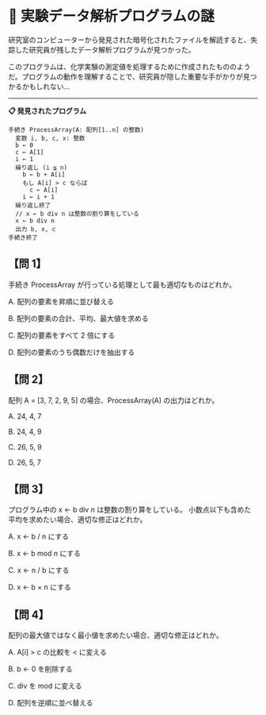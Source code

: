 # 🧪 実験データ解析プログラムの謎

研究室のコンピューターから発見された暗号化されたファイルを解読すると、失踪した研究員が残したデータ解析プログラムが見つかった。

このプログラムは、化学実験の測定値を処理するために作成されたもののようだ。プログラムの動作を理解することで、研究員が隠した重要な手がかりが見つかるかもしれない...

---

**📋 発見されたプログラム**

```
手続き ProcessArray(A: 配列[1..n] の整数)
  変数 i, b, c, x: 整数
  b ← 0
  c ← A[1]
  i ← 1
  繰り返し (i ≦ n)
    b ← b + A[i]
    もし A[i] > c ならば
      c ← A[i]
    i ← i + 1
  繰り返し終了
  // x ← b div n は整数の割り算をしている
  x ← b div n
  出力 b, x, c
手続き終了
```

## 【問 1】

手続き ProcessArray が行っている処理として最も適切なものはどれか。

A. 配列の要素を昇順に並び替える

B. 配列の要素の合計、平均、最大値を求める

C. 配列の要素をすべて 2 倍にする

D. 配列の要素のうち偶数だけを抽出する

## 【問 2】

配列 A = [3, 7, 2, 9, 5] の場合、ProcessArray(A) の出力はどれか。

A. 24, 4, 7

B. 24, 4, 9

C. 26, 5, 9

D. 26, 5, 7

## 【問 3】

プログラム中の x ← b div n は整数の割り算をしている。
小数点以下も含めた平均を求めたい場合、適切な修正はどれか。

A. x ← b / n にする

B. x ← b mod n にする

C. x ← n / b にする

D. x ← b × n にする

## 【問 4】

配列の最大値ではなく最小値を求めたい場合、適切な修正はどれか。

A. A[i] > c の比較を < に変える

B. b ← 0 を削除する

C. div を mod に変える

D. 配列を逆順に並べ替える
